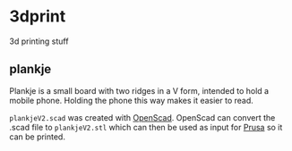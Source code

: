 # 3dprint
3d printing stuff

## plankje

Plankje is a small board with two ridges in a V form, intended to hold a mobile phone. Holding the phone this way makes it easier to read. 

`plankjeV2.scad` was created with [OpenScad](https://www.openscad.org/).
OpenScad can convert the .scad file to `plankjeV2.stl` which can then be used as input for [Prusa](https://www.prusa3d.com/drivers/) so it can be printed. 
 
